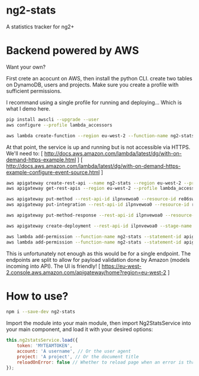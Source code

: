 # ng2-stats
A statistics tracker for ng2+

# Backend powered by AWS
Want your own?

First crete an acocunt on AWS, then install the python CLI.
create two tables on DynamoDB, users and projects.
Make sure you create a profile with sufficient permissions.

I recommand using a single profile for running and deploying... Which is what I demo here.
```bash
pip install awscli --upgrade --user
aws configure --profile lambda_accessors

aws lambda create-function --region eu-west-2 --function-name ng2-stats --zip-file fileb://ng2-stats.zip --role arn:aws:iam::016857696516:role/lambda_accessors --handler ng2-stats.handler --runtime nodejs6.10 --profile lambda_accessors --timeout 3 --memory-size 128
```

At that point, the service is up and running but is not accessible via HTTPS. We'll need to:
[ http://docs.aws.amazon.com/lambda/latest/dg/with-on-demand-https-example.html ]
[ http://docs.aws.amazon.com/lambda/latest/dg/with-on-demand-https-example-configure-event-source.html ]

```bash
aws apigateway create-rest-api --name ng2-stats --region eu-west-2 --profile lambda_accessors
aws apigateway get-rest-apis --region eu-west-2 --profile lambda_accessors

aws apigateway put-method --rest-api-id ilpnvewoa0 --resource-id re86swgq12 --http-method ANY --authorization-type NONE --region eu-west-2 --profile lambda_accessors
aws apigateway put-integration --rest-api-id ilpnvewoa0 --resource-id re86swgq12 --http-method ANY --type AWS_PROXY --uri arn:aws:apigateway:eu-west-2:lambda:path/2015-03-31/functions/arn:aws:lambda:eu-west-2:016857696516:function:ng2-stats/invocations --region eu-west-2 --profile lambda_accessors

aws apigateway put-method-response --rest-api-id ilpnvewoa0 --resource-id re86swgq12 --http-method ANY --status-code 200 --response-models "{\"application/json\": \"Empty\"}" --region eu-west-2 --profile lambda_accessors

aws apigateway create-deployment --rest-api-id ilpnvewoa0 --stage-name prod --region eu-west-2 --profile lambda_accessors

aws lambda add-permission --function-name ng2-stats --statement-id apigateway-test-2 --action lambda:InvokeFunction --principal apigateway.amazonaws.com --source-arn "arn:aws:execute-api:eu-west-2:016857696516:ilpnvewoa0/*/ANY" --region eu-west-2 --profile lambda_accessors
aws lambda add-permission --function-name ng2-stats --statement-id apigateway-prod-2 --action lambda:InvokeFunction --principal apigateway.amazonaws.com --source-arn "arn:aws:execute-api:eu-west-2:016857696516:ilpnvewoa0/prod/ANY" --region eu-west-2 --profile lambda_accessors
```
This is unfortunately not enough as this would be for a single endpoint.
The endpoints are split to allow for payload validation done by Amazon (models incoming into API).
The UI is friendly! [ https://eu-west-2.console.aws.amazon.com/apigateway/home?region=eu-west-2 ]

# How to use?
```bash
npm i --save-dev ng2-stats
```

Import the module into your main module, then import Ng2StatsService into your main component,
and load it with your desired options:

```js
this.ng2statsService.load({
    token: 'MYTEAMTOKEN',
    account: 'A username', // Or the user agent
    project: 'A project', // Or the document title
    reloadOnError: false // Whether to reload page when an error is thrown by ng2, its dump being reshown
});
```
